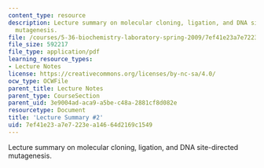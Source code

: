 ```yaml
---
content_type: resource
description: Lecture summary on molecular cloning, ligation, and DNA site-directed
  mutagenesis.
file: /courses/5-36-biochemistry-laboratory-spring-2009/7ef41e23a7e7223ea14664d2169c1549_536lecntwtbnk_2.pdf
file_size: 592217
file_type: application/pdf
learning_resource_types:
- Lecture Notes
license: https://creativecommons.org/licenses/by-nc-sa/4.0/
ocw_type: OCWFile
parent_title: Lecture Notes
parent_type: CourseSection
parent_uid: 3e9004ad-aca9-a5be-c48a-2881cf8d082e
resourcetype: Document
title: 'Lecture Summary #2'
uid: 7ef41e23-a7e7-223e-a146-64d2169c1549
---
```

Lecture summary on molecular cloning, ligation, and DNA site-directed mutagenesis.
